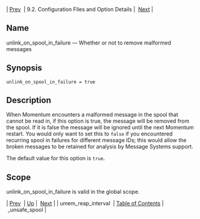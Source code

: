 | [Prev](conf.ref.umem_reap_interval)  | 9.2. Configuration Files and Option Details |  [Next](conf.ref.unsafe_spool) |

<a name="conf.ref.unlink_on_spool_in_failure"></a>
## Name

unlink_on_spool_in_failure — Whether or not to remove malformed messages

## Synopsis

`unlink_on_spool_in_failure = true`

<a name="idp12341184"></a>
## Description

When Momentum encounters a malformed message in the spool that cannot be read in, if this option is true, the message will be removed from the spool. If it is false the message will be ignored until the next Momentum restart. You would only want to set this to `false` if you encountered recurring spool in failures for different message IDs; this would allow the broken messages to be retained for analysis by Message Systems support.

The default value for this option is `true`.

<a name="idp12344576"></a>
## Scope

unlink_on_spool_in_failure is valid in the global scope.

| [Prev](conf.ref.umem_reap_interval)  | [Up](conf.ref.files) |  [Next](conf.ref.unsafe_spool) |
| umem_reap_interval  | [Table of Contents](index) |  _unsafe_spool |
